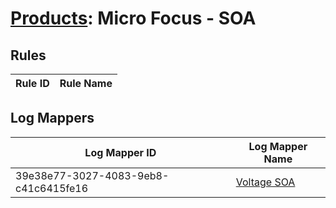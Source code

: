 # [Products](README.md): Micro Focus - SOA

## Rules

|Rule ID|Rule Name|
|----|----|


## Log Mappers

|Log Mapper ID|Log Mapper Name|
|----|----|
|39e38e77-3027-4083-9eb8-c41c6415fe16|[Voltage SOA](../mappings/39e38e77-3027-4083-9eb8-c41c6415fe16.md)|


